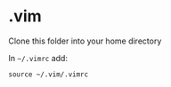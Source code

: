 # .vim

Clone this folder into your home directory

In `~/.vimrc` add:

```
source ~/.vim/.vimrc
```

